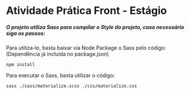 # Atividade Prática Front - Estágio

##### O projeto utiliza Sass para compilar o Style do projeto, caso necessário siga os passos: 
 
Para utiliza-lo, basta baixar via Node Package o Sass pelo código: (Dependência já incluída no package.json)

```
npm install
```

Para executar o Sass, basta utilizar o código:

```
sass ./sass/materialize.scss ./css/materialize.css
```